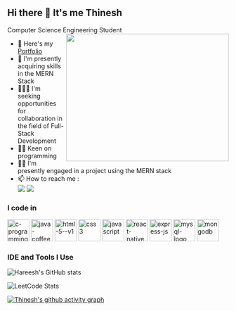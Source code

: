 ## Hi there 👋 It's me Thinesh 

Computer Science Engineering Student
<img align="right" width="370" height="290" src="https://i.pinimg.com/originals/47/f0/34/47f0342cec72b800463bf003eac1257e.gif">

- 🔭 Here's my [Portfolio](http://google.com)
- 🌱 I'm presently acquiring skills in the MERN Stack
- 🧑‍🤝‍🧑 I'm seeking opportunities for collaboration in the field of Full-Stack Development
- 👨‍💻 Keen on programming
- 👨‍💻 I'm presently engaged in a project using the MERN stack
- 📫 How to reach me :
<br /> [<img src="https://img.shields.io/badge/LinkedIn-0077B5?style=for-the-badge&logo=linkedin&logoColor=white" />](www.linkedin.com/in/thineshtthirumurugan) [<img src="https://img.shields.io/badge/Gmail-D14836?style=for-the-badge&logo=gmail&logoColor=white" />](https://mail.google.com/mail/u/0/#sent?compose=CllgCJTMXvmgtwrZdjCMxWnZDCxFznFKwvGtWPpJMPQbnNntFvZLJScLgBMTCMZVrPXVJkMVllB)  

### I code in
<img height="50" width="50" src="https://img.icons8.com/fluency/48/c-programming.png" alt="c-programming"/> <img height="50" width="50" src="https://img.icons8.com/color/48/java-coffee-cup-logo--v1.png" alt="java-coffee-cup-logo--v1"/> <img height="50" width="50" src="https://img.icons8.com/color/48/html-5--v1.png" alt="html-5--v1"/> <img height="50" width="50" src="https://img.icons8.com/color/48/css3.png" alt="css3"/> <img height="50" width="50" src="https://img.icons8.com/color/48/javascript.png" alt="javascript"/> <img width="50" height="50" src="https://img.icons8.com/color/48/react-native.png" alt="react-native"/> <img height="50" width="50" src="https://img.icons8.com/nolan/64/express-js.png" alt="express-js"/> <img width="50" height="50" src="https://img.icons8.com/color/48/mysql-logo.png" alt="mysql-logo"/> <img width="50" height="50" src="https://img.icons8.com/color/48/mongodb.png" alt="mongodb"/>

### IDE and Tools I Use

![Hareesh's GitHub stats](https://github-readme-stats.vercel.app/api?username=thineshthirumurugan&theme=dark&show_icons=true&&hide=issues,contribs)

![LeetCode Stats](https://leetcard.jacoblin.cool/Thineshthirumurugan?theme=dark&font=Marcellus&ext=activity)

[![Thinesh's github activity graph](https://github-readme-activity-graph.vercel.app/graph?username=thineshthirumurugan&bg_color=000000&color=ffffff&line=37ff00&point=ffffff&area=true&hide_border=true)](https://github.com/ashutosh00710/github-readme-activity-graph)
